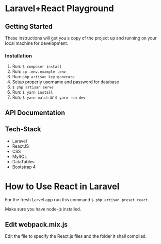 # Laravel+React Playground

## Getting Started

These instructions will get you a copy of the project up and running on your local machine for development.

### Installation

1. Run: `$ composer install`
2. Run: `cp .env.example .env`
3. Run: `php artisan key:generate`
4. Setup properly username and password for database
5. `$ php artisan serve`
6. Run: `$ yarn install`
7. Run:  `$ yarn watch` or `$ yarn run dev`

## API Documentation 


## Tech-Stack

- Laravel
- ReactJS
- CSS
- MySQL
- DataTables
- Bootstrap 4

# How to Use React in Laravel

For the fresh Larvel app run this command `$ php artisan preset react`. 

Make sure you have node-js installed. 

## Edit webpack.mix.js

Edit the file to specify the React.js files and the folder it shall compiled.

